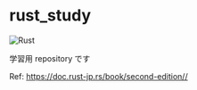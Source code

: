 # rust_study

![Rust](https://github.com/akeboshi/rust_study/workflows/Rust/badge.svg?branch=master)

学習用 repository です

Ref: <https://doc.rust-jp.rs/book/second-edition//>

